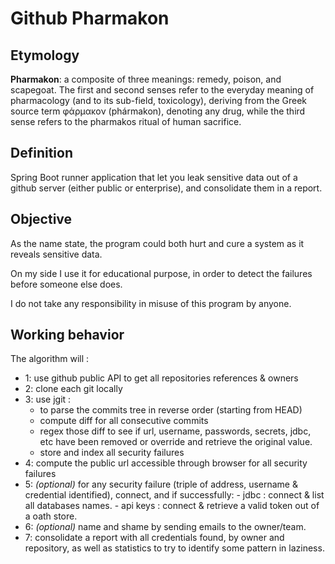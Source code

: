 # Github Pharmakon
## Etymology
**Pharmakon**: a composite of three meanings: remedy, poison, and scapegoat. 
The first and second senses refer to the everyday meaning of pharmacology (and to its sub-field, toxicology), 
deriving from the Greek source term φάρμακον (phármakon), denoting any drug, 
while the third sense refers to the pharmakos ritual of human sacrifice.

## Definition
Spring Boot runner application that let you leak sensitive data out of a github server (either 
public or enterprise), and consolidate them in a report.

## Objective
As the name state, the program could both hurt and cure a system as it reveals sensitive 
data.

On my side I use it for educational purpose, in order to detect the failures before someone else does. 

I do not take any responsibility in misuse of this program by anyone.

## Working behavior
The algorithm will :
 - 1: use github public API to get all repositories references & owners
 - 2: clone each git locally
 - 3: use jgit : 
    - to parse the commits tree in reverse order (starting from HEAD)
    - compute diff for all consecutive commits
    - regex those diff to see if url, username, passwords, secrets, jdbc, etc have been 
      removed or override and retrieve the original value.
    - store and index all security failures
 - 4: compute the public url accessible through browser for all security failures
 - 5: *(optional)* for any security failure (triple of address, username & credential identified), 
   connect, and if successfully: 
	   - jdbc : connect & list all databases names.
	   - api keys : connect & retrieve a valid token out of a oath store.
 - 6: *(optional)* name and shame by sending emails to the owner/team.
 - 7: consolidate a report with all credentials found, by owner and repository, as well 
   as statistics to try to identify some pattern in laziness. 